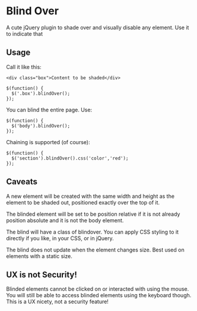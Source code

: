 Blind Over
==========

A cute jQuery plugin to shade over and visually disable any element. Use it to indicate that

## Usage

Call it like this:

    <div class="box">Content to be shaded</div>

    $(function() {
      $('.box').blindOver();
    });

You can blind the entire page. Use:

    $(function() {
      $('body').blindOver();
    });

Chaining is supported (of course):

    $(function() {
      $('section').blindOver().css('color','red');
    });

## Caveats

A new element will be created with the same width and height as the element to be shaded out, positioned exactly over the top of it.

The blinded element will be set to be position relative if it is not already position absolute and it is not the body element.

The blind will have a class of blindover. You can apply CSS styling to it directly if you like, in your CSS, or in jQuery.

The blind does not update when the element changes size. Best used on elements with a static size.

## UX is not Security!

Blinded elements cannot be clicked on or interacted with using the mouse. You will still be able to access blinded elements using the keyboard though. This is a UX nicety, not a security feature!

